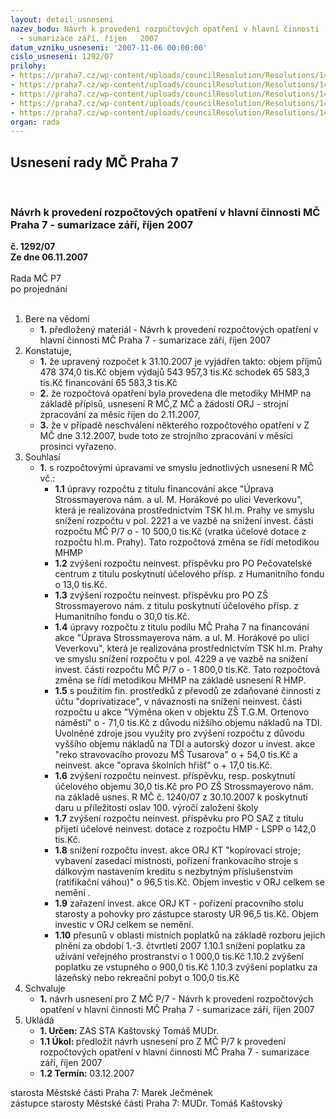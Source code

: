 ```yaml
---
layout: detail_usneseni
nazev_bodu: Návrh k provedení rozpočtových opatření v hlavní činnosti  MČ Praha 7
  - sumarizace září, říjen   2007
datum_vzniku_usneseni: '2007-11-06 00:00:00'
cislo_usneseni: 1292/07
prilohy:
- https://praha7.cz/wp-content/uploads/councilResolution/Resolutions/14602/53-us116107r.doc
- https://praha7.cz/wp-content/uploads/councilResolution/Resolutions/14602/53-07roz%c3%a1%c5%99%c3%ad.doc
- https://praha7.cz/wp-content/uploads/councilResolution/Resolutions/14602/53-us124107r.doc
- https://praha7.cz/wp-content/uploads/councilResolution/Resolutions/14602/53-07ro%c5%99%c3%adjen.doc
- https://praha7.cz/wp-content/uploads/councilResolution/Resolutions/14602/53-naZA07sum910a.doc
organ: rada
---
```

<div id="ucUsn_pList" class="usn">
	<span><h2>Usnesení rady MČ Praha 7 </h2>
<br></span><div class="standBody">
<span><h3>Návrh k provedení rozpočtových opatření v hlavní činnosti  MČ Praha 7 - sumarizace září, říjen   2007</h3></span><div class="center">
		<strong>č. 1292/07</strong><br>
	</div>
<div class="center">
		<strong>Ze dne 06.11.2007</strong><br><br>
	</div>Rada MČ P7<br> po projednání<br><br><ol>
<li>Bere na vědomí<ul><li>
<strong>1.</strong> předložený materiál - Návrh k provedení rozpočtových opatření v hlavní činnosti  MČ Praha 7 - sumarizace září, říjen 2007</li></ul>
</li>
<li>Konstatuje,<ul>
<li>
<strong>1.</strong> že upravený rozpočet k 31.10.2007 je vyjádřen takto:  objem příjmů       	478 374,0 tis.Kč objem výdajů       	543 957,3 tis.Kč schodek               	             65 583,3 tis.Kč financování        	             65 583,3 tis.Kč</li>
<li>
<strong>2.</strong> že rozpočtová opatření byla provedena dle metodiky MHMP na základě přípisů, usnesení R MČ,Z MČ a žádostí ORJ - strojní zpracování za měsíc říjen  do 2.11.2007, </li>
<li>
<strong>3.</strong> že v případě neschválení některého rozpočtového opatření v Z MČ dne 3.12.2007, bude toto ze strojního zpracování v měsíci prosinci vyřazeno.</li>
</ul>
</li>
<li>Souhlasí<ul><li>
<strong>1.</strong> s  rozpočtovými úpravami ve smyslu jednotlivých usnesení R MČ  vč.:<ul>
<li>
<strong>1.1</strong> úpravy rozpočtu z titulu   financování akce "Úprava Strossmayerova nám. a ul. M. Horákové po ulici Veverkovu", která je realizována prostřednictvím  TSK hl.m. Prahy ve smyslu snížení rozpočtu v pol. 2221 a ve vazbě na snížení invest. části rozpočtu MČ P/7 o - 10 500,0 tis.Kč (vratka účelové dotace z rozpočtu hl.m. Prahy). Tato rozpočtová změna  se řídí  metodikou MHMP </li>
<li>
<strong>1.2</strong> zvýšení rozpočtu  neinvest. příspěvku pro  PO Pečovatelské centrum z titulu poskytnutí účelového přísp. z Humanitního fondu o 13,0 tis.Kč.   </li>
<li>
<strong>1.3</strong> zvýšení rozpočtu  neinvest. příspěvku pro  PO ZŠ Strossmayerovo nám. z titulu poskytnutí účelového  přísp. z Humanitního fondu o 30,0 tis.Kč.   </li>
<li>
<strong>1.4</strong> úpravy rozpočtu z titulu  podílu MČ Praha 7 na financování akce "Úprava Strossmayerova nám. a ul. M. Horákové po ulici Veverkovu", která je realizována prostřednictvím  TSK hl.m. Prahy ve smyslu snížení rozpočtu v pol. 4229 a ve vazbě na snížení invest. části rozpočtu MČ P/7 o - 1 800,0 tis.Kč. Tato rozpočtová změna  se řídí  metodikou MHMP na základě usnesení R HMP. </li>
<li>
<strong>1.5</strong> s použitím fin. prostředků z převodů ze zdaňované činnosti z účtu "doprivatizace", v návaznosti na snížení neinvest. části rozpočtu u akce "Výměna oken v objektu ZŠ T.G.M. Ortenovo náměstí" o - 71,0 tis.Kč z důvodu  nižšího  objemu  nákladů na TDI. Uvolněné zdroje jsou využity  pro zvýšení rozpočtu z důvodu vyššího objemu nákladů na  TDI a autorský dozor u invest. akce "reko stravovacího provozu MŠ Tusarova" o + 54,0 tis.Kč a  neinvest. akce  "oprava školních hřišť" o + 17,0 tis.Kč.  </li>
<li>
<strong>1.6</strong> zvýšení rozpočtu  neinvest. příspěvku, resp. poskytnutí účelového objemu 30,0 tis.Kč pro  PO ZŠ Strossmayerovo nám. na základě usnes. R MČ č. 1240/07 z 30.10.2007 k poskytnutí daru u příležitosti oslav 100. výročí založení školy  </li>
<li>
<strong>1.7</strong> zvýšení rozpočtu  neinvest. příspěvku pro  PO SAZ z titulu přijetí účelové neinvest. dotace z rozpočtu HMP - LSPP o 142,0 tis.Kč.   </li>
<li>
<strong>1.8</strong> snížení rozpočtu  invest. akce ORJ KT  "kopírovací stroje; vybavení zasedací místnosti, pořízení frankovacího stroje s dálkovým nastavením kreditu s nezbytným příslušenstvím (ratifikační váhou)" o 96,5 tis.Kč. Objem investic v ORJ celkem se nemění .</li>
<li>
<strong>1.9</strong> zařazení invest. akce ORJ KT - pořízení pracovního stolu starosty a pohovky pro zástupce starosty UR 96,5 tis.Kč.  Objem investic v ORJ celkem se nemění. </li>
<li>
<strong>1.10</strong> přesunů v oblasti místních poplatků na základě rozboru jejich plnění za období 1.-3. čtvrtletí 2007  1.10.1 snížení poplatku za užívání veřejného prostranství   o 1 000,0 tis.Kč 1.10.2 zvýšení poplatku ze vstupného                                  o    900,0 tis.Kč 1.10.3 zvýšení poplatku za lázeňský nebo rekreační pobyt o     100,0 tis.Kč  </li>
</ul>
</li></ul>
</li>
<li>Schvaluje<ul><li>
<strong>1.</strong> návrh usnesení pro Z MČ P/7 - Návrh k provedení rozpočtových opatření v hlavní činnosti  MČ Praha 7 - sumarizace září, říjen 2007</li></ul>
</li>
<li>Ukládá<ul>
<li>
<strong>1. Určen: </strong>ZAS STA Kaštovský Tomáš MUDr.</li>
<li>
<strong>1.1 Úkol: </strong>předložit návrh usnesení pro Z MČ P/7 k provedení rozpočtových opatření v hlavní činnosti  MČ Praha 7 - sumarizace září, říjen 2007 </li>
<li>
<strong>1.2 Termín: </strong>03.12.2007</li>
</ul>
</li>
</ol>starosta Městské části Praha 7: Marek Ječmének<br>zástupce starosty Městské části Praha 7: MUDr. Tomáš Kaštovský 
</div>
</div>